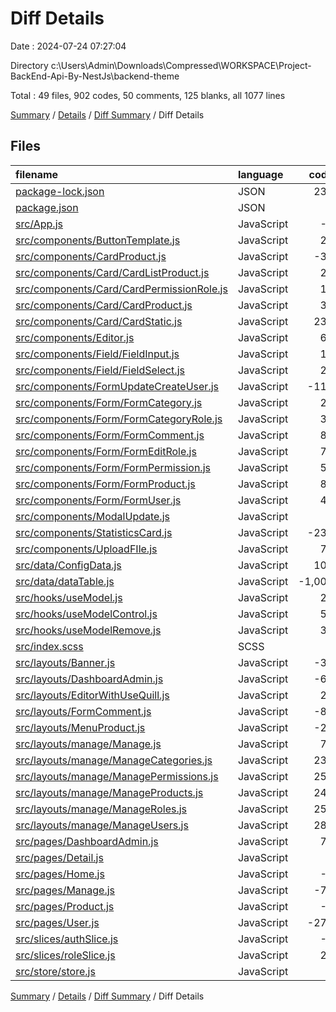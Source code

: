 # Diff Details

Date : 2024-07-24 07:27:04

Directory c:\\Users\\Admin\\Downloads\\Compressed\\WORKSPACE\\Project-BackEnd-Api-By-NestJs\\backend-theme

Total : 49 files,  902 codes, 50 comments, 125 blanks, all 1077 lines

[Summary](results.md) / [Details](details.md) / [Diff Summary](diff.md) / Diff Details

## Files
| filename | language | code | comment | blank | total |
| :--- | :--- | ---: | ---: | ---: | ---: |
| [package-lock.json](/package-lock.json) | JSON | 235 | 0 | 0 | 235 |
| [package.json](/package.json) | JSON | 9 | 0 | 0 | 9 |
| [src/App.js](/src/App.js) | JavaScript | -6 | 0 | 0 | -6 |
| [src/components/ButtonTemplate.js](/src/components/ButtonTemplate.js) | JavaScript | 24 | 0 | 3 | 27 |
| [src/components/CardProduct.js](/src/components/CardProduct.js) | JavaScript | -38 | 0 | -2 | -40 |
| [src/components/Card/CardListProduct.js](/src/components/Card/CardListProduct.js) | JavaScript | 24 | 0 | 3 | 27 |
| [src/components/Card/CardPermissionRole.js](/src/components/Card/CardPermissionRole.js) | JavaScript | 18 | 0 | 3 | 21 |
| [src/components/Card/CardProduct.js](/src/components/Card/CardProduct.js) | JavaScript | 38 | 0 | 2 | 40 |
| [src/components/Card/CardStatic.js](/src/components/Card/CardStatic.js) | JavaScript | 232 | 0 | 3 | 235 |
| [src/components/Editor.js](/src/components/Editor.js) | JavaScript | 68 | 12 | 9 | 89 |
| [src/components/Field/FieldInput.js](/src/components/Field/FieldInput.js) | JavaScript | 16 | 0 | 3 | 19 |
| [src/components/Field/FieldSelect.js](/src/components/Field/FieldSelect.js) | JavaScript | 22 | 0 | 3 | 25 |
| [src/components/FormUpdateCreateUser.js](/src/components/FormUpdateCreateUser.js) | JavaScript | -112 | 0 | -5 | -117 |
| [src/components/Form/FormCategory.js](/src/components/Form/FormCategory.js) | JavaScript | 24 | 0 | 3 | 27 |
| [src/components/Form/FormCategoryRole.js](/src/components/Form/FormCategoryRole.js) | JavaScript | 32 | 1 | 4 | 37 |
| [src/components/Form/FormComment.js](/src/components/Form/FormComment.js) | JavaScript | 80 | 0 | 5 | 85 |
| [src/components/Form/FormEditRole.js](/src/components/Form/FormEditRole.js) | JavaScript | 74 | 0 | 6 | 80 |
| [src/components/Form/FormPermission.js](/src/components/Form/FormPermission.js) | JavaScript | 53 | 1 | 8 | 62 |
| [src/components/Form/FormProduct.js](/src/components/Form/FormProduct.js) | JavaScript | 81 | 2 | 5 | 88 |
| [src/components/Form/FormUser.js](/src/components/Form/FormUser.js) | JavaScript | 42 | 0 | 4 | 46 |
| [src/components/ModalUpdate.js](/src/components/ModalUpdate.js) | JavaScript | 0 | 0 | -1 | -1 |
| [src/components/StatisticsCard.js](/src/components/StatisticsCard.js) | JavaScript | -232 | 0 | -3 | -235 |
| [src/components/UploadFIle.js](/src/components/UploadFIle.js) | JavaScript | 79 | 0 | 9 | 88 |
| [src/data/ConfigData.js](/src/data/ConfigData.js) | JavaScript | 109 | 0 | 15 | 124 |
| [src/data/dataTable.js](/src/data/dataTable.js) | JavaScript | -1,002 | 0 | -1 | -1,003 |
| [src/hooks/useModel.js](/src/hooks/useModel.js) | JavaScript | 26 | 0 | 4 | 30 |
| [src/hooks/useModelControl.js](/src/hooks/useModelControl.js) | JavaScript | 52 | 0 | 4 | 56 |
| [src/hooks/useModelRemove.js](/src/hooks/useModelRemove.js) | JavaScript | 35 | 0 | 3 | 38 |
| [src/index.scss](/src/index.scss) | SCSS | 7 | 0 | 1 | 8 |
| [src/layouts/Banner.js](/src/layouts/Banner.js) | JavaScript | -31 | 0 | -8 | -39 |
| [src/layouts/DashboardAdmin.js](/src/layouts/DashboardAdmin.js) | JavaScript | -63 | 0 | -4 | -67 |
| [src/layouts/EditorWithUseQuill.js](/src/layouts/EditorWithUseQuill.js) | JavaScript | 28 | 1 | 7 | 36 |
| [src/layouts/FormComment.js](/src/layouts/FormComment.js) | JavaScript | -84 | -1 | -6 | -91 |
| [src/layouts/MenuProduct.js](/src/layouts/MenuProduct.js) | JavaScript | -24 | 0 | -3 | -27 |
| [src/layouts/manage/Manage.js](/src/layouts/manage/Manage.js) | JavaScript | 77 | 0 | 3 | 80 |
| [src/layouts/manage/ManageCategories.js](/src/layouts/manage/ManageCategories.js) | JavaScript | 237 | 3 | 15 | 255 |
| [src/layouts/manage/ManagePermissions.js](/src/layouts/manage/ManagePermissions.js) | JavaScript | 253 | 3 | 9 | 265 |
| [src/layouts/manage/ManageProducts.js](/src/layouts/manage/ManageProducts.js) | JavaScript | 243 | 18 | 11 | 272 |
| [src/layouts/manage/ManageRoles.js](/src/layouts/manage/ManageRoles.js) | JavaScript | 252 | 3 | 13 | 268 |
| [src/layouts/manage/ManageUsers.js](/src/layouts/manage/ManageUsers.js) | JavaScript | 287 | 9 | 12 | 308 |
| [src/pages/DashboardAdmin.js](/src/pages/DashboardAdmin.js) | JavaScript | 70 | 0 | 3 | 73 |
| [src/pages/Detail.js](/src/pages/Detail.js) | JavaScript | 2 | 0 | -3 | -1 |
| [src/pages/Home.js](/src/pages/Home.js) | JavaScript | -2 | 0 | 0 | -2 |
| [src/pages/Manage.js](/src/pages/Manage.js) | JavaScript | -75 | 0 | -3 | -78 |
| [src/pages/Product.js](/src/pages/Product.js) | JavaScript | -3 | -1 | -1 | -5 |
| [src/pages/User.js](/src/pages/User.js) | JavaScript | -279 | -4 | -14 | -297 |
| [src/slices/authSlice.js](/src/slices/authSlice.js) | JavaScript | -1 | 0 | 0 | -1 |
| [src/slices/roleSlice.js](/src/slices/roleSlice.js) | JavaScript | 23 | 3 | 6 | 32 |
| [src/store/store.js](/src/store/store.js) | JavaScript | 2 | 0 | 0 | 2 |

[Summary](results.md) / [Details](details.md) / [Diff Summary](diff.md) / Diff Details